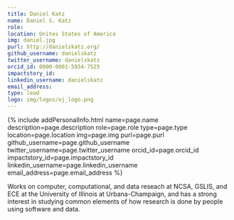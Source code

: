 ```yaml
---
title: Daniel Katz
name: Daniel S. Katz
role:
location: Unites States of America
img: daniel.jpg
purl: http://danielskatz.org/
github_username: danielskatz
twitter_username: danielskatz
orcid_id: 0000-0001-5934-7525
impactstory_id:
linkedin_username: danielskatz
email_address:
type: lead
logo: img/logos/oj_logo.png
---
```


<!--HTML / LIQUID stuff to render picture and links  -->
{% include addPersonalInfo.html name=page.name description=page.description role=page.role type=page.type location=page.location img=page.img purl=page.purl github_username=page.github_username twitter_username=page.twitter_username orcid_id=page.orcid_id impactstory_id=page.impactstory_id linkedin_username=page.linkedin_username email_address=page.email_address %}

<!-- START OF FREE MARKDOWN  -->
Works on computer, computational, and data reseach at NCSA, GSLIS, and ECE at the University of Illinois at Urbana-Champaign, and has a strong interest in studying common elements of how research is done by people using software and data.   
